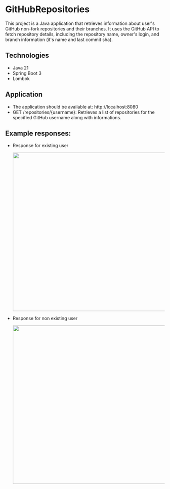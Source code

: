 # GitHubRepositories
This project is a Java application that retrieves information about user's GitHub non-fork repositories and their branches. 
It uses the GitHub API to fetch repository details, including the repository name, owner's login, and branch information (it's name and last commit sha).

## Technologies
- Java 21
- Spring Boot 3
- Lombok

## Application
- The application should be available at: http://localhost:8080
- GET /repositories/{username}: Retrieves a list of repositories for the specified GitHub username along with informations.
## Example responses:
- Response for existing user

  <img src="https://github.com/user-attachments/assets/de680ebb-9447-4efd-86c3-a6551bc14d2e" width=500>

- Response for non existing user

  <img src="https://github.com/user-attachments/assets/6abd1efc-2ab9-4795-9cdb-3d0253b31167" width=500>


